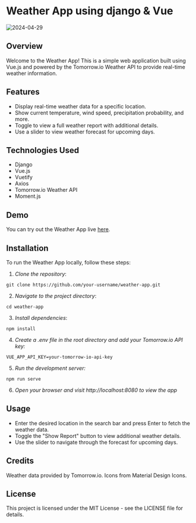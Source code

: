 # Weather App using django & Vue

![2024-04-29](https://github.com/AbdullahBakir97/Weather--App-using-django-vue.js/assets/127149804/567cb6d7-b57f-4bc0-9759-0f5ab0c357c9)

## Overview

Welcome to the Weather App! This is a simple web application built using Vue.js and powered by the Tomorrow.io Weather API to provide real-time weather information.

## Features

- Display real-time weather data for a specific location.
- Show current temperature, wind speed, precipitation probability, and more.
- Toggle to view a full weather report with additional details.
- Use a slider to view weather forecast for upcoming days.

## Technologies Used

- Django
- Vue.js
- Vuetify
- Axios
- Tomorrow.io Weather API
- Moment.js

## Demo

You can try out the Weather App live [here](#).

## Installation

To run the Weather App locally, follow these steps:

1. *Clone the repository*:

  ```
  git clone https://github.com/your-username/weather-app.git
  ```
2. *Navigate to the project directory*:

  ```
  cd weather-app
  ```
3. *Install dependencies*:

  ```
  npm install
  ```
4. *Create a .env file in the root directory and add your Tomorrow.io API key:*

  ```
  VUE_APP_API_KEY=your-tomorrow-io-api-key
  ```
5. *Run the development server:*

  ```
  npm run serve
  ```
6. *Open your browser and visit http://localhost:8080 to view the app*


## Usage
- Enter the desired location in the search bar and press Enter to fetch the weather data.
- Toggle the "Show Report" button to view additional weather details.
- Use the slider to navigate through the forecast for upcoming days.

## Credits
Weather data provided by Tomorrow.io.
Icons from Material Design Icons.

## License
This project is licensed under the MIT License - see the LICENSE file for details.
